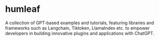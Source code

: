 # humleaf
A collection of GPT-based examples and tutorials, featuring libraries and frameworks such as Langchain, Tiktoken, LlamaIndex etc. to empower developers in building innovative plugins and applications with ChatGPT.
